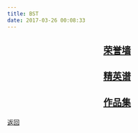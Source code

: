 ```yaml
---
title: BST
date: 2017-03-26 00:08:33
---
```

 
## [<p align="center">荣誉墙</p>](./honor)

## [<p align="center">精英谱</p>](./hero)

## [<p align="center">作品集</p>](./project)

[返回](../)